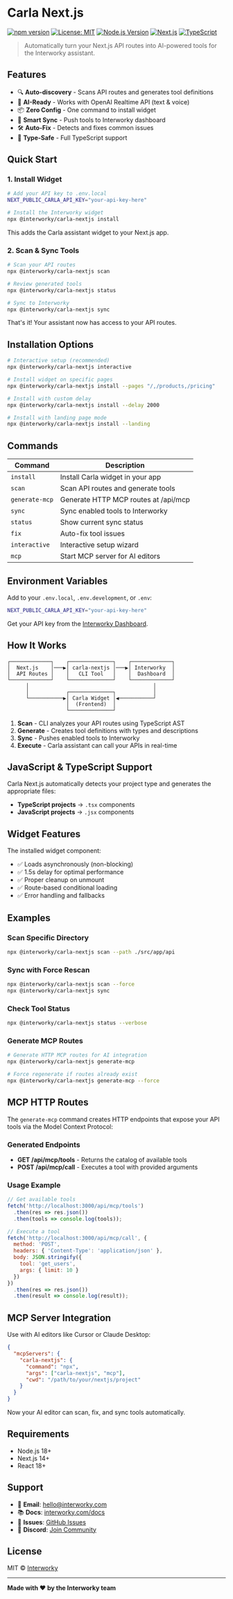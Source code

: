 # Carla Next.js

[![npm version](https://badge.fury.io/js/%40interworky%2Fcarla-nextjs.svg)](https://www.npmjs.com/package/@interworky/carla-nextjs)
[![License: MIT](https://img.shields.io/badge/License-MIT-yellow.svg)](https://opensource.org/licenses/MIT)
[![Node.js Version](https://img.shields.io/node/v/@interworky/carla-nextjs)](https://nodejs.org)
[![Next.js](https://img.shields.io/badge/Next.js-14%2B-black)](https://nextjs.org)
[![TypeScript](https://img.shields.io/badge/TypeScript-5.3%2B-blue)](https://www.typescriptlang.org/)

> Automatically turn your Next.js API routes into AI-powered tools for the Interworky assistant.

## Features

- 🔍 **Auto-discovery** - Scans API routes and generates tool definitions
- 🤖 **AI-Ready** - Works with OpenAI Realtime API (text & voice)
- 📦 **Zero Config** - One command to install widget
- 🔄 **Smart Sync** - Push tools to Interworky dashboard
- 🛠️ **Auto-Fix** - Detects and fixes common issues
- 🎯 **Type-Safe** - Full TypeScript support

## Quick Start

### 1. Install Widget

```bash
# Add your API key to .env.local
NEXT_PUBLIC_CARLA_API_KEY="your-api-key-here"

# Install the Interworky widget
npx @interworky/carla-nextjs install
```

This adds the Carla assistant widget to your Next.js app.

### 2. Scan & Sync Tools

```bash
# Scan your API routes
npx @interworky/carla-nextjs scan

# Review generated tools
npx @interworky/carla-nextjs status

# Sync to Interworky
npx @interworky/carla-nextjs sync
```

That's it! Your assistant now has access to your API routes.

## Installation Options

```bash
# Interactive setup (recommended)
npx @interworky/carla-nextjs interactive

# Install widget on specific pages
npx @interworky/carla-nextjs install --pages "/,/products,/pricing"

# Install with custom delay
npx @interworky/carla-nextjs install --delay 2000

# Install with landing page mode
npx @interworky/carla-nextjs install --landing
```

## Commands

| Command      | Description                          |
|--------------|--------------------------------------|
| `install`    | Install Carla widget in your app     |
| `scan`       | Scan API routes and generate tools   |
| `generate-mcp` | Generate HTTP MCP routes at /api/mcp |
| `sync`       | Sync enabled tools to Interworky     |
| `status`     | Show current sync status             |
| `fix`        | Auto-fix tool issues                 |
| `interactive`| Interactive setup wizard             |
| `mcp`        | Start MCP server for AI editors      |

## Environment Variables

Add to your `.env.local`, `.env.development`, or `.env`:

```bash
NEXT_PUBLIC_CARLA_API_KEY="your-api-key-here"
```

Get your API key from the [Interworky Dashboard](https://interworky.com/dashboard/integrations).

## How It Works

```
┌─────────────┐    ┌──────────────┐    ┌─────────────┐
│  Next.js    │───▶│ carla-nextjs │───▶│ Interworky  │
│  API Routes │    │   CLI Tool   │    │  Dashboard  │
└─────────────┘    └──────────────┘    └─────────────┘
      │                                        │
      │            ┌──────────────┐            │
      └───────────▶│ Carla Widget │◀───────────┘
                   │  (Frontend)  │
                   └──────────────┘
```

1. **Scan** - CLI analyzes your API routes using TypeScript AST
2. **Generate** - Creates tool definitions with types and descriptions
3. **Sync** - Pushes enabled tools to Interworky
4. **Execute** - Carla assistant can call your APIs in real-time

## JavaScript & TypeScript Support

Carla Next.js automatically detects your project type and generates the appropriate files:

- **TypeScript projects** → `.tsx` components
- **JavaScript projects** → `.jsx` components

## Widget Features

The installed widget component:

- ✅ Loads asynchronously (non-blocking)
- ✅ 1.5s delay for optimal performance
- ✅ Proper cleanup on unmount
- ✅ Route-based conditional loading
- ✅ Error handling and fallbacks

## Examples

### Scan Specific Directory

```bash
npx @interworky/carla-nextjs scan --path ./src/app/api
```

### Sync with Force Rescan

```bash
npx @interworky/carla-nextjs scan --force
npx @interworky/carla-nextjs sync
```

### Check Tool Status

```bash
npx @interworky/carla-nextjs status --verbose
```

### Generate MCP Routes

```bash
# Generate HTTP MCP routes for AI integration
npx @interworky/carla-nextjs generate-mcp

# Force regenerate if routes already exist
npx @interworky/carla-nextjs generate-mcp --force
```

## MCP HTTP Routes

The `generate-mcp` command creates HTTP endpoints that expose your API tools via the Model Context Protocol:

### Generated Endpoints

- **GET /api/mcp/tools** - Returns the catalog of available tools
- **POST /api/mcp/call** - Executes a tool with provided arguments

### Usage Example

```javascript
// Get available tools
fetch('http://localhost:3000/api/mcp/tools')
  .then(res => res.json())
  .then(tools => console.log(tools));

// Execute a tool
fetch('http://localhost:3000/api/mcp/call', {
  method: 'POST',
  headers: { 'Content-Type': 'application/json' },
  body: JSON.stringify({
    tool: 'get_users',
    args: { limit: 10 }
  })
})
  .then(res => res.json())
  .then(result => console.log(result));
```

## MCP Server Integration

Use with AI editors like Cursor or Claude Desktop:

```json
{
  "mcpServers": {
    "carla-nextjs": {
      "command": "npx",
      "args": ["carla-nextjs", "mcp"],
      "cwd": "/path/to/your/nextjs/project"
    }
  }
}
```

Now your AI editor can scan, fix, and sync tools automatically.

## Requirements

- Node.js 18+
- Next.js 14+
- React 18+

## Support

- 📧 **Email**: [hello@interworky.com](mailto:hello@interworky.com)
- 📚 **Docs**: [interworky.com/docs](https://interworky.com/docs)
- 🐛 **Issues**: [GitHub Issues](https://github.com/Multi-Sync/carla-nextjs/issues)
- 💬 **Discord**: [Join Community](https://discord.gg/interworky)

## License

MIT © [Interworky](https://interworky.com)

---

**Made with ❤️ by the Interworky team**
